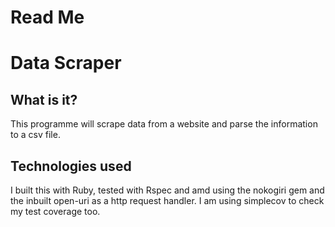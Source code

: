 # Read Me

# Data Scraper

## What is it?
This programme will scrape data from a website and parse the information to a csv file.

## Technologies used
I built this with Ruby, tested with Rspec and amd using the nokogiri gem and the inbuilt open-uri as a http request handler. I am using simplecov to check my test coverage too.
